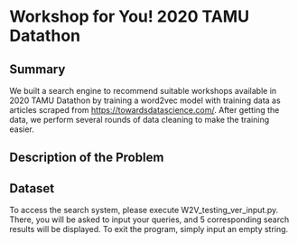 # Workshop for You! 2020 TAMU Datathon

## Summary

We built a search engine to recommend suitable workshops available in 2020 TAMU Datathon by training a word2vec model with training data as articles scraped from https://towardsdatascience.com/. After getting the data, we perform several rounds of data cleaning to make the training easier.

## Description of the Problem

## Dataset

To access the search system, please execute W2V_testing_ver_input.py. There, you will be asked to input your queries, and 5 corresponding search results will be displayed. To exit the program, simply input an empty string.
